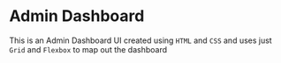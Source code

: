 # Admin Dashboard

This is an Admin Dashboard UI created using `HTML` and `CSS` and uses just `Grid` and `Flexbox` to map out the dashboard
